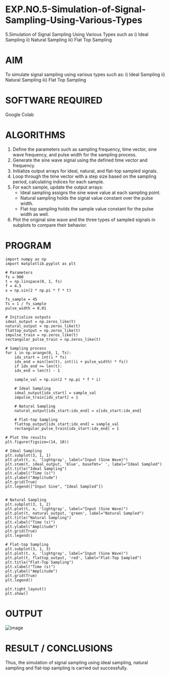 # EXP.NO.5-Simulation-of-Signal-Sampling-Using-Various-Types
5.Simulation of Signal Sampling Using Various Types such as
    i) Ideal Sampling
    ii) Natural Sampling
    iii) Flat Top Sampling

# AIM
To simulate signal sampling using various types such as:
       i) Ideal Sampling
       ii) Natural Sampling
       iii) Flat Top Sampling

# SOFTWARE REQUIRED
Google Colab

# ALGORITHMS
1. Define the parameters such as sampling frequency, time vector, sine wave frequency, and pulse width for the sampling process.
2. Generate the sine wave signal using the defined time vector and frequency.
3. Initialize output arrays for ideal, natural, and flat-top sampled signals.
4. Loop through the time vector with a step size based on the sampling period, calculating indices for each sample.
5. For each sample, update the output arrays:
   - Ideal sampling assigns the sine wave value at each sampling point.
   - Natural sampling holds the signal value constant over the pulse width.
   - Flat-top sampling holds the sample value constant for the pulse width as well.
6. Plot the original sine wave and the three types of sampled signals in subplots to compare their behavior.

# PROGRAM
    import numpy as np
    import matplotlib.pyplot as plt

    # Parameters
    fs = 900          
    t = np.linspace(0, 1, fs) 
    f = 4.5               
    x = np.sin(2 * np.pi * f * t)  

    fs_sample = 45      
    Ts = 1 / fs_sample  
    pulse_width = 0.01  

    # Initialize outputs
    ideal_output = np.zeros_like(t)
    natural_output = np.zeros_like(t)
    flattop_output = np.zeros_like(t)
    impulse_train = np.zeros_like(t)
    rectangular_pulse_train = np.zeros_like(t)

    # Sampling process
    for i in np.arange(0, 1, Ts):
        idx_start = int(i * fs)
        idx_end = min(len(t), int((i + pulse_width) * fs))
        if idx_end >= len(t):
        idx_end = len(t) - 1

        sample_val = np.sin(2 * np.pi * f * i)
    
        # Ideal Sampling
        ideal_output[idx_start] = sample_val
        impulse_train[idx_start] = 1

        # Natural Sampling
        natural_output[idx_start:idx_end] = x[idx_start:idx_end]

        # Flat-top Sampling
        flattop_output[idx_start:idx_end] = sample_val
        rectangular_pulse_train[idx_start:idx_end] = 1

    # Plot the results
    plt.figure(figsize=(14, 10))

    # Ideal Sampling
    plt.subplot(3, 1, 1)
    plt.plot(t, x, 'lightgray', label="Input (Sine Wave)")
    plt.stem(t, ideal_output, 'blue', basefmt=' ', label="Ideal Sampled")
    plt.title("Ideal Sampling")
    plt.xlabel("Time (s)")
    plt.ylabel("Amplitude")
    plt.grid(True)
    plt.legend(["Input Sine", "Ideal Sampled"])


    # Natural Sampling
    plt.subplot(3, 1, 2)
    plt.plot(t, x, 'lightgray', label="Input (Sine Wave)")
    plt.plot(t, natural_output, 'green', label="Natural Sampled")
    plt.title("Natural Sampling")
    plt.xlabel("Time (s)")
    plt.ylabel("Amplitude")
    plt.grid(True)
    plt.legend()

    # Flat-top Sampling
    plt.subplot(3, 1, 3)
    plt.plot(t, x, 'lightgray', label="Input (Sine Wave)")
    plt.plot(t, flattop_output, 'red', label="Flat-Top Sampled")
    plt.title("Flat-Top Sampling")
    plt.xlabel("Time (s)")
    plt.ylabel("Amplitude")
    plt.grid(True)
    plt.legend()

    plt.tight_layout()
    plt.show()

# OUTPUT
![image](https://github.com/user-attachments/assets/9d596b33-ab31-44f0-9838-f0c8b578f65c)


 
# RESULT / CONCLUSIONS
Thus, the simulation of signal sampling using ideal sampling, natural sampling and flat-top sampling is carried out successfully.
